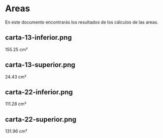 # Areas

En este documento encontrarás los resultados de los cálculos de las areas.

## carta-13-inferior.png
155.25 cm²

## carta-13-superior.png
24.43 cm²

## carta-22-inferior.png
111.28 cm²

## carta-22-superior.png
131.96 cm²